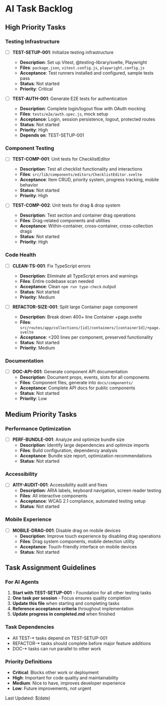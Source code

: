 # AI Task Backlog

## High Priority Tasks

### Testing Infrastructure
- [ ] **TEST-SETUP-001**: Initialize testing infrastructure
  - **Description**: Set up Vitest, @testing-library/svelte, Playwright
  - **Files**: `package.json`, `vitest.config.js`, `playwright.config.js`  
  - **Acceptance**: Test runners installed and configured, sample tests pass
  - **Status**: Not started
  - **Priority**: Critical

- [ ] **TEST-AUTH-001**: Generate E2E tests for authentication
  - **Description**: Complete login/logout flow with OAuth mocking
  - **Files**: `tests/e2e/auth.spec.js`, mock setup
  - **Acceptance**: Login, session persistence, logout, protected routes
  - **Status**: Not started
  - **Priority**: High
  - **Depends on**: TEST-SETUP-001

### Component Testing  
- [ ] **TEST-COMP-001**: Unit tests for ChecklistEditor
  - **Description**: Test all checklist functionality and interactions
  - **Files**: `src/lib/components/editors/ChecklistEditor.svelte`
  - **Acceptance**: Item CRUD, priority system, progress tracking, mobile behavior
  - **Status**: Not started
  - **Priority**: High

- [ ] **TEST-COMP-002**: Unit tests for drag & drop system
  - **Description**: Test section and container drag operations
  - **Files**: Drag-related components and utilities
  - **Acceptance**: Within-container, cross-container, cross-collection drags
  - **Status**: Not started  
  - **Priority**: High

### Code Health
- [ ] **CLEAN-TS-001**: Fix TypeScript errors
  - **Description**: Eliminate all TypeScript errors and warnings
  - **Files**: Entire codebase scan needed
  - **Acceptance**: Clean `npm run type-check` output
  - **Status**: Not started
  - **Priority**: Medium

- [ ] **REFACTOR-SIZE-001**: Split large Container page component
  - **Description**: Break down 400+ line Container +page.svelte
  - **Files**: `src/routes/app/collections/[id]/containers/[containerId]/+page.svelte`
  - **Acceptance**: <200 lines per component, preserved functionality
  - **Status**: Not started
  - **Priority**: Medium

### Documentation
- [ ] **DOC-API-001**: Generate component API documentation
  - **Description**: Document props, events, slots for all components
  - **Files**: Component files, generate into `docs/components/`
  - **Acceptance**: Complete API docs for public components
  - **Status**: Not started
  - **Priority**: Low

## Medium Priority Tasks

### Performance Optimization
- [ ] **PERF-BUNDLE-001**: Analyze and optimize bundle size
  - **Description**: Identify large dependencies and optimize imports
  - **Files**: Build configuration, dependency analysis
  - **Acceptance**: Bundle size report, optimization recommendations
  - **Status**: Not started

### Accessibility
- [ ] **A11Y-AUDIT-001**: Accessibility audit and fixes
  - **Description**: ARIA labels, keyboard navigation, screen reader testing
  - **Files**: All interactive components
  - **Acceptance**: WCAG 2.1 compliance, automated testing setup
  - **Status**: Not started

### Mobile Experience
- [ ] **MOBILE-DRAG-001**: Disable drag on mobile devices
  - **Description**: Improve touch experience by disabling drag operations
  - **Files**: Drag system components, mobile detection utility
  - **Acceptance**: Touch-friendly interface on mobile devices
  - **Status**: Not started

## Task Assignment Guidelines

### For AI Agents
1. **Start with TEST-SETUP-001** - Foundation for all other testing tasks
2. **One task per session** - Focus ensures quality completion
3. **Update this file** when starting and completing tasks
4. **Reference acceptance criteria** throughout implementation
5. **Update progress in completed.md** when finished

### Task Dependencies
- All TEST-* tasks depend on TEST-SETUP-001
- REFACTOR-* tasks should complete before major feature additions
- DOC-* tasks can run parallel to other work

### Priority Definitions
- **Critical**: Blocks other work or deployment
- **High**: Important for code quality and maintainability  
- **Medium**: Nice to have, improves developer experience
- **Low**: Future improvements, not urgent

Last Updated: $(date)

